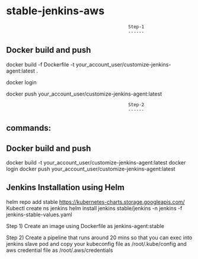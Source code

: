 # stable-jenkins-aws


                                                  Step-1
                                                  ------

Docker build and push
---------------------


docker build -f Dockerfile -t your_account_user/customize-jenkins-agent:latest .

docker login


docker push your_account_user/customize-jenkins-agent:latest






                                                  Step-2
                                                  ------
                                                  


commands:
--------

Docker build and push
---------------------
docker build -t your_account_user/customize-jenkins-agent:latest
docker login
docker push your_account_user/customize-jenkins-agent:latest


Jenkins Installation using Helm
-------------------------------
helm repo add stable https://kubernetes-charts.storage.googleapis.com/
Kubectl create ns jenkins
helm install jenkins stable/jenkins -n jenkins -f jenkins-stable-values.yaml




Step 1)  Create an image using Dockerfile as  jenkins-agent:stable

Step 2) Create a pipeline that runs around 20 mins so that you can exec into jenkins slave pod and copy your kubeconfig file as 
        /root/.kube/config 
        and
        aws credential file as
        /root/.aws/credentials

